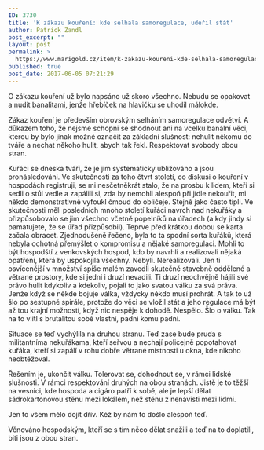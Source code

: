 ```yaml
---
ID: 3730
title: 'K zákazu kouření: kde selhala samoregulace, udeřil stát'
author: Patrick Zandl
post_excerpt: ""
layout: post
permalink: >
  https://www.marigold.cz/item/k-zakazu-koureni-kde-selhala-samoregulace-uderil-stat
published: true
post_date: 2017-06-05 07:21:29
---
```

O zákazu kouření už bylo napsáno už skoro všechno. Nebudu se opakovat a nudit banalitami, jenže hřebíček na hlavičku se uhodil málokde.

Zákaz kouření je především obrovským selháním samoregulace odvětví. A důkazem toho, že nejsme schopni se shodnout ani na vcelku banální věci, kterou by bylo jinak možné označit za základní slušnost: nehulit někomu do tváře a nechat někoho hulit, abych tak řekl. Respektovat svobody obou stran.

Kuřáci se dneska tváří, že je jim systematicky ubližováno a jsou pronásledováni. Ve skutečnosti za toho čtvrt století, co diskusi o kouření v hospodách registruji, se mi nesčetněkrát stalo, že na prosbu k lidem, kteří si sedli o stůl vedle a zapálili si, zda by nemohli alespoň při jídle nekouřit, mi někdo demonstrativně vyfoukl čmoud do obličeje. Stejně jako často típli. Ve skutečnosti měli posledních mnoho století kuřáci navrch nad nekuřáky a přizpůsobovalo se jim všechno včetně popelníků na úřadech (a kdy jindy si pamatujete, že se úřad přizpůsobil). Teprve před krátkou dobou se karta začala obracet. Zjednodušeně řečeno, byla to ta spodní sorta kuřáků, která nebyla ochotná přemýšlet o kompromisu a nějaké samoregulaci. Mohli to být hospodští z venkovských hospod, kdo by navrhli a realizovali nějaká opatření, která by uspokojila všechny. Nebyli. Nerealizovali. Jen ti osvícenější v množství spíše malém zavedli skutečně stavebně oddělené a větrané prostory, kde si jedni i druzí nevadili. Ti druzí neochvějně hájili své právo hulit kdykoliv a kdekoliv, pojali to jako svatou válku za svá práva. Jenže když se někde bojuje válka, vždycky někdo musí prohrát. A tak to už šlo po sestupné spirále, protože do věci se vložil stát a jeho regulace má být až tou krajní možností, když nic nespěje k dohodě. Nespělo. Šlo o válku. Tak na to vlítl s brutalitou sobě vlastní, padni komu padni.

Situace se teď vychýlila na druhou stranu. Teď zase bude pruda s militantníma nekuřákama, kteří seřvou a nechají policejně popotahovat kuřáka, kteří si zapálí v rohu dobře větrané místnosti u okna, kde nikoho neobtěžoval.

Řešením je, ukončit válku. Tolerovat se, dohodnout se, v rámci lidské slušnosti. V rámci respektování druhých na obou stranách. Jistě je to těžší na vesnici, kde hospoda a cigáro patří k sobě, ale je lepší dělat sádrokartonovou stěnu mezi lokálem, než stěnu z nenávisti mezi lidmi.

Jen to všem mělo dojít dřív. Kéž by nám to došlo alespoň teď.

Věnováno hospodským, kteří se s tím něco dělat snažili a teď na to doplatili, biti jsou z obou stran.